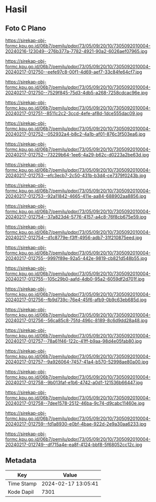 # Hasil

## Foto C Plano

https://sirekap-obj-formc.kpu.go.id/06b7/pemilu/pdpr/73/05/09/20/10/7305092010004-20240216-123049--276b377a-7782-4921-90a2-6026aef07965.jpg

https://sirekap-obj-formc.kpu.go.id/06b7/pemilu/pdpr/73/05/09/20/10/7305092010004-20240217-012750--eefe97c8-00f1-4d69-aef7-33c84fe64cf7.jpg

https://sirekap-obj-formc.kpu.go.id/06b7/pemilu/pdpr/73/05/09/20/10/7305092010004-20240217-012750--7529f845-75d3-4db5-a268-7258cdcac96e.jpg

https://sirekap-obj-formc.kpu.go.id/06b7/pemilu/pdpr/73/05/09/20/10/7305092010004-20240217-012751--8511c2c2-3ccd-4efe-af8d-1dce555dac09.jpg

https://sirekap-obj-formc.kpu.go.id/06b7/pemilu/pdpr/73/05/09/20/10/7305092010004-20240217-012752--052932a4-b8c2-4a1b-af01-876c3f503ea6.jpg

https://sirekap-obj-formc.kpu.go.id/06b7/pemilu/pdpr/73/05/09/20/10/7305092010004-20240217-012752--73229b64-1ee6-4a29-b62c-d0223a2be63d.jpg

https://sirekap-obj-formc.kpu.go.id/06b7/pemilu/pdpr/73/05/09/20/10/7305092010004-20240217-012753--efc3ecb7-2c50-431b-b3d4-ce7379f0243b.jpg

https://sirekap-obj-formc.kpu.go.id/06b7/pemilu/pdpr/73/05/09/20/10/7305092010004-20240217-012753--92a11842-4665-411e-aa84-688902aa8856.jpg

https://sirekap-obj-formc.kpu.go.id/06b7/pemilu/pdpr/73/05/09/20/10/7305092010004-20240217-012754--37a823d4-5776-4157-a4c8-76f8cb675e59.jpg

https://sirekap-obj-formc.kpu.go.id/06b7/pemilu/pdpr/73/05/09/20/10/7305092010004-20240217-012754--d1c8779e-f3ff-4956-adb7-31f210875eed.jpg

https://sirekap-obj-formc.kpu.go.id/06b7/pemilu/pdpr/73/05/09/20/10/7305092010004-20240217-012755--9997f89e-92a5-442e-9819-cb821d548b55.jpg

https://sirekap-obj-formc.kpu.go.id/06b7/pemilu/pdpr/73/05/09/20/10/7305092010004-20240217-012755--105c29b0-aafd-4db0-95a2-6059df2d701f.jpg

https://sirekap-obj-formc.kpu.go.id/06b7/pemilu/pdpr/73/05/09/20/10/7305092010004-20240217-012756--fb9d739c-76e4-45f6-afb9-0b9c63eb685d.jpg

https://sirekap-obj-formc.kpu.go.id/06b7/pemilu/pdpr/73/05/09/20/10/7305092010004-20240217-012756--56ca85c8-75fd-496c-8189-8c6d9dd28a48.jpg

https://sirekap-obj-formc.kpu.go.id/06b7/pemilu/pdpr/73/05/09/20/10/7305092010004-20240217-012757--78a61f46-122c-41ff-b9aa-98d4e05fab80.jpg

https://sirekap-obj-formc.kpu.go.id/06b7/pemilu/pdpr/73/05/09/20/10/7305092010004-20240217-012757--9a926064-7457-41a4-b570-52998ae80a00.jpg

https://sirekap-obj-formc.kpu.go.id/06b7/pemilu/pdpr/73/05/09/20/10/7305092010004-20240217-012758--9b013faf-e1b6-4742-a0d1-121536b66447.jpg

https://sirekap-obj-formc.kpu.go.id/06b7/pemilu/pdpr/73/05/09/20/10/7305092010004-20240217-012758--7dee1578-2512-46ba-9c74-d9cabc11460e.jpg

https://sirekap-obj-formc.kpu.go.id/06b7/pemilu/pdpr/73/05/09/20/10/7305092010004-20240217-012759--fd1a8930-e0bf-4bae-922d-2e9a30aa6233.jpg

https://sirekap-obj-formc.kpu.go.id/06b7/pemilu/pdpr/73/05/09/20/10/7305092010004-20240217-012749--df715a4e-ea8f-4124-bbf8-5f68052cc12c.jpg


## Metadata

| Key        | Value               |
| ---------- | ------------------- |
| Time Stamp | 2024-02-17 13:05:41 |
| Kode Dapil | 7301                |



